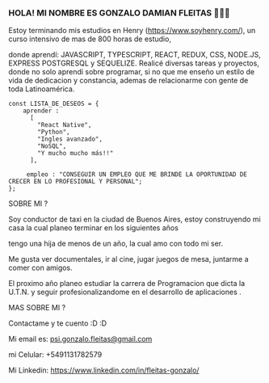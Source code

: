 ### HOLA! MI NOMBRE ES GONZALO DAMIAN FLEITAS 👋👋👋

Estoy terminando mis estudios en Henry (https://www.soyhenry.com/), un curso intensivo de mas de 800 horas de estudio,

donde aprendí: JAVASCRIPT, TYPESCRIPT, REACT, REDUX, CSS, NODE.JS, EXPRESS POSTGRESQL y SEQUELIZE.
Realicé diversas tareas y proyectos, donde no solo aprendi sobre programar, si no que me enseño un estilo de vida de dedicacion y constancia,
ademas de relacionarme con gente de toda Latinoamérica.

    const LISTA_DE_DESEOS = {
        aprender : 
          [
            "React Native",
            "Python", 
            "Ingles avanzado", 
            "NoSQL", 
            "Y mucho mucho más!!"
          ],
          
         empleo : "CONSEGUIR UN EMPLEO QUE ME BRINDE LA OPORTUNIDAD DE CRECER EN LO PROFESIONAL Y PERSONAL";
    };
    

   SOBRE MI ? 

Soy conductor de taxi en la ciudad de Buenos Aires, estoy construyendo mi casa la cual planeo terminar en los siguientes años

tengo una hija de menos de un año, la cual amo con todo mi ser. 

Me gusta ver documentales, ir al cine, jugar juegos de mesa, juntarme a comer con amigos.

El proximo año planeo estudiar la carrera de Programacion que dicta la U.T.N. y seguir profesionalizandome en el desarrollo de aplicaciones .




   MAS SOBRE MI ?

Contactame y te cuento :D :D

Mi email es: psi.gonzalo.fleitas@gmail.com

mi Celular: +5491131782579

Mi Linkedin: https://www.linkedin.com/in/fleitas-gonzalo/







